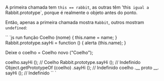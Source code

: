 
A primeira chamada tem `this == rabbit`, as outras têm 'this` igual a` Rabbit.prototype`, porque é realmente o objeto antes do ponto.

Então, apenas a primeira chamada mostra `Rabbit`, outros mostram` undefined`:

`` `js run
função Coelho (nome) {
this.name = name;
}
Rabbit.prototype.sayHi = function () {
alerta (this.name);
}

Deixe o coelho = Coelho novo ("Coelho");

coelho.sayHi (); // Coelho
Rabbit.prototype.sayHi (); // Indefinido
Object.getPrototypeOf (coelho) .sayHi (); // Indefinido
coelho .__ proto __. sayHi (); // Indefinido
`` `
